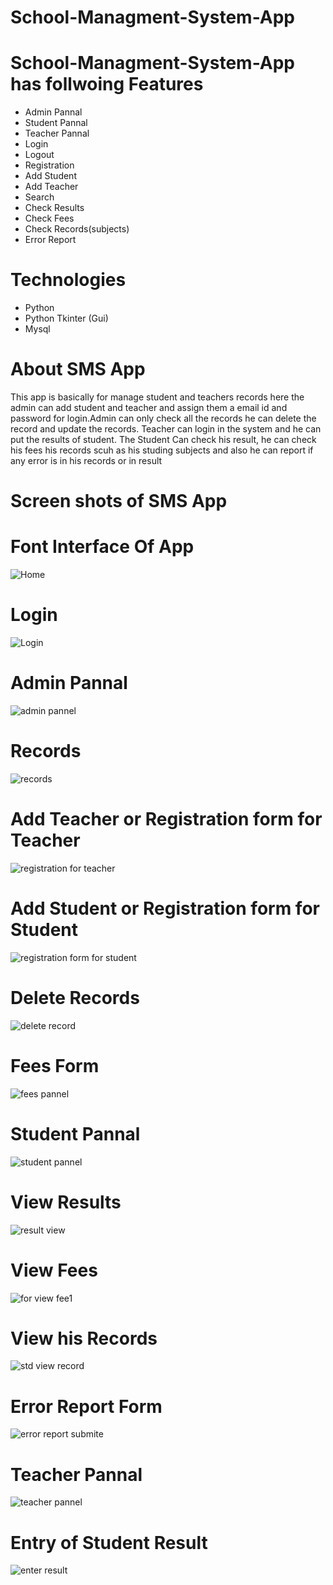 # School-Managment-System-App

# School-Managment-System-App has follwoing Features

- Admin Pannal
- Student Pannal
- Teacher Pannal
- Login
- Logout
- Registration
- Add Student
- Add Teacher
- Search
- Check Results
- Check Fees
- Check Records(subjects)
- Error Report
# Technologies
- Python
- Python Tkinter (Gui)
- Mysql
# About SMS App
This app is basically for manage student and teachers records here the admin can add student and teacher and assign them a email id and password for login.Admin can only check all the records he can delete the record and update the records. Teacher can login in the system and he can put the results of student. The Student Can check his result, he can check his fees his records scuh as his studing subjects and also he can report if any error is in his records or in result

# Screen shots of SMS App 

# Font Interface Of App
![Home](https://user-images.githubusercontent.com/86513377/124797464-1f6e0080-df07-11eb-860e-93edbcb11005.JPG)
# Login
![Login](https://user-images.githubusercontent.com/86513377/124797522-3280d080-df07-11eb-9761-16a6bec3f175.JPG)

# Admin Pannal
![admin pannel](https://user-images.githubusercontent.com/86513377/124797562-41678300-df07-11eb-8c44-21034e292ee9.JPG)

# Records
![records](https://user-images.githubusercontent.com/86513377/124797617-53e1bc80-df07-11eb-98f0-37322f75c68d.JPG)

# Add Teacher or Registration form for Teacher
![registration for teacher](https://user-images.githubusercontent.com/86513377/124797752-7c69b680-df07-11eb-950a-413d11e3fdaa.JPG)

# Add Student or Registration form for Student
![registration form for student](https://user-images.githubusercontent.com/86513377/124797805-8b506900-df07-11eb-9ef4-61d1cb200953.JPG)

# Delete Records
![delete record](https://user-images.githubusercontent.com/86513377/124797899-a4591a00-df07-11eb-8bd6-202d02668783.JPG)

# Fees Form
![fees pannel](https://user-images.githubusercontent.com/86513377/124798001-bfc42500-df07-11eb-983a-2a983e298826.JPG)

# Student Pannal
![student pannel](https://user-images.githubusercontent.com/86513377/124798180-ec783c80-df07-11eb-8249-0dc84e06d280.JPG)

# View Results
![result view](https://user-images.githubusercontent.com/86513377/124798236-fc901c00-df07-11eb-9191-bfc990bfb473.JPG)

# View Fees
![for view fee1](https://user-images.githubusercontent.com/86513377/124798291-0ade3800-df08-11eb-89d4-a7fb7b14f413.JPG)

# View his Records
![std view record](https://user-images.githubusercontent.com/86513377/124798387-23e6e900-df08-11eb-91d2-3ff59f44cf00.JPG)

# Error Report Form
![error report submite](https://user-images.githubusercontent.com/86513377/124798441-3103d800-df08-11eb-8dc3-b9633c05ed07.JPG)

# Teacher Pannal
![teacher pannel](https://user-images.githubusercontent.com/86513377/124798494-42e57b00-df08-11eb-9055-ac8196dbaf8c.JPG)

# Entry of Student Result
![enter result](https://user-images.githubusercontent.com/86513377/124798555-555fb480-df08-11eb-8a84-ea5e722dfa71.JPG)

